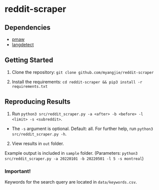 # reddit-scraper

## Dependencies

* [pmaw](https://pypi.org/project/pmaw/)
* [langdetect](https://pypi.org/project/langdetect/)

## Getting Started

1. Clone the repository: `git clone github.com/myangjie/reddit-scraper`

2. Install the requirements: `cd reddit-scraper && pip3 install -r requirements.txt`

## Reproducing Results

1. Run `python3 src/reddit_scraper.py -a <after> -b <before> -l <limit> -s <subreddit>`.
* The `-s` argument is optional. Default: all. For further help, run `python3 src/reddit_scraper.py -h`.

2. View results in `out` folder.

Example output is included in `sample` folder. (Parameters: `python3 src/reddit_scraper.py -a 20220101 -b 20220501 -l 5 -s montreal`)

### Important!

Keywords for the search query are located in `data/keywords.csv`.


